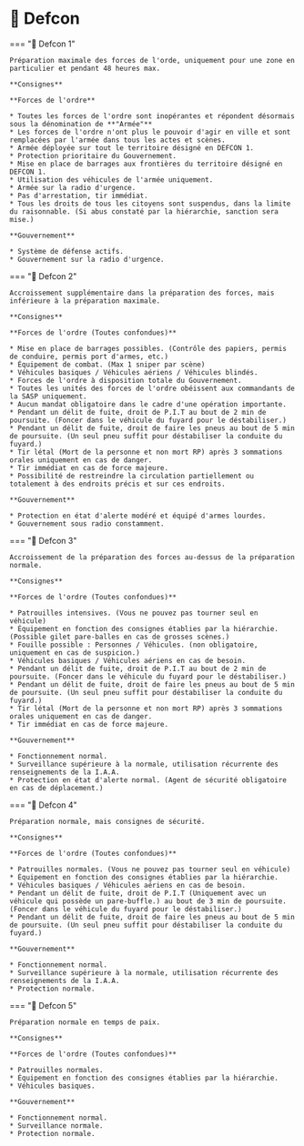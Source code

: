 # 🚨 Defcon

=== "🚨 Defcon 1"

    Préparation maximale des forces de l'orde, uniquement pour une zone en particulier et pendant 48 heures max.

    **Consignes**

    **Forces de l'ordre**

    * Toutes les forces de l'ordre sont inopérantes et répondent désormais sous la dénomination de **"Armée"**
    * Les forces de l'ordre n'ont plus le pouvoir d'agir en ville et sont remplacées par l'armée dans tous les actes et scènes.
    * Armée déployée sur tout le territoire désigné en DEFCON 1.
    * Protection prioritaire du Gouvernement.
    * Mise en place de barrages aux frontières du territoire désigné en DEFCON 1.
    * Utilisation des véhicules de l'armée uniquement.
    * Armée sur la radio d'urgence.
    * Pas d'arrestation, tir immédiat.
    * Tous les droits de tous les citoyens sont suspendus, dans la limite du raisonnable. (Si abus constaté par la hiérarchie, sanction sera mise.)

    **Gouvernement**

    * Système de défense actifs.
    * Gouvernement sur la radio d'urgence.

=== "🚨 Defcon 2"

    Accroissement supplémentaire dans la préparation des forces, mais inférieure à la préparation maximale.

    **Consignes**

    **Forces de l'ordre (Toutes confondues)**

    * Mise en place de barrages possibles. (Contrôle des papiers, permis de conduire, permis port d'armes, etc.)
    * Équipement de combat. (Max 1 sniper par scène)
    * Véhicules basiques / Véhicules aériens / Véhicules blindés.
    * Forces de l'ordre à disposition totale du Gouvernement.
    * Toutes les unités des forces de l'ordre obéissent aux commandants de la SASP uniquement.
    * Aucun mandat obligatoire dans le cadre d'une opération importante.
    * Pendant un délit de fuite, droit de P.I.T au bout de 2 min de poursuite. (Foncer dans le véhicule du fuyard pour le déstabiliser.)
    * Pendant un délit de fuite, droit de faire les pneus au bout de 5 min de poursuite. (Un seul pneu suffit pour déstabiliser la conduite du fuyard.)
    * Tir létal (Mort de la personne et non mort RP) après 3 sommations orales uniquement en cas de danger.
    * Tir immédiat en cas de force majeure.
    * Possibilité de restreindre la circulation partiellement ou totalement à des endroits précis et sur ces endroits.

    **Gouvernement**

    * Protection en état d'alerte modéré et équipé d'armes lourdes.
    * Gouvernement sous radio constamment.

=== "🚨 Defcon 3"

    Accroissement de la préparation des forces au-dessus de la préparation normale.

    **Consignes**

    **Forces de l'ordre (Toutes confondues)**

    * Patrouilles intensives. (Vous ne pouvez pas tourner seul en véhicule)
    * Équipement en fonction des consignes établies par la hiérarchie. (Possible gilet pare-balles en cas de grosses scènes.)
    * Fouille possible : Personnes / Véhicules. (non obligatoire, uniquement en cas de suspicion.)
    * Véhicules basiques / Véhicules aériens en cas de besoin.
    * Pendant un délit de fuite, droit de P.I.T au bout de 2 min de poursuite. (Foncer dans le véhicule du fuyard pour le déstabiliser.)
    * Pendant un délit de fuite, droit de faire les pneus au bout de 5 min de poursuite. (Un seul pneu suffit pour déstabiliser la conduite du fuyard.)
    * Tir létal (Mort de la personne et non mort RP) après 3 sommations orales uniquement en cas de danger.
    * Tir immédiat en cas de force majeure.

    **Gouvernement**

    * Fonctionnement normal.
    * Surveillance supérieure à la normale, utilisation récurrente des renseignements de la I.A.A.
    * Protection en état d'alerte normal. (Agent de sécurité obligatoire en cas de déplacement.)

=== "🚨 Defcon 4"

    Préparation normale, mais consignes de sécurité.

    **Consignes**

    **Forces de l'ordre (Toutes confondues)**

    * Patrouilles normales. (Vous ne pouvez pas tourner seul en véhicule)
    * Équipement en fonction des consignes établies par la hiérarchie.
    * Véhicules basiques / Véhicules aériens en cas de besoin.
    * Pendant un délit de fuite, droit de P.I.T (Uniquement avec un véhicule qui possède un pare-buffle.) au bout de 3 min de poursuite. (Foncer dans le véhicule du fuyard pour le déstabiliser.)
    * Pendant un délit de fuite, droit de faire les pneus au bout de 5 min de poursuite. (Un seul pneu suffit pour déstabiliser la conduite du fuyard.)

    **Gouvernement**

    * Fonctionnement normal.
    * Surveillance supérieure à la normale, utilisation récurrente des renseignements de la I.A.A.
    * Protection normale.

=== "🚨 Defcon 5"

    Préparation normale en temps de paix.

    **Consignes**

    **Forces de l'ordre (Toutes confondues)**

    * Patrouilles normales.
    * Équipement en fonction des consignes établies par la hiérarchie.
    * Véhicules basiques.

    **Gouvernement**

    * Fonctionnement normal.
    * Surveillance normale.
    * Protection normale.
